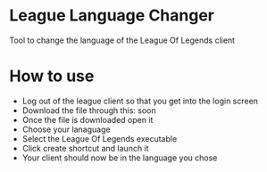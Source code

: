# League Language Changer
 Tool to change the language of the League Of Legends client

# How to use
 * Log out of the league client so that you get into the login screen
 * Download the file through this: soon
 * Once the file is downloaded open it
 * Choose your lanaguage
 * Select the League Of Legends executable
 * Click create shortcut and launch it
 * Your client should now be in the language you chose
